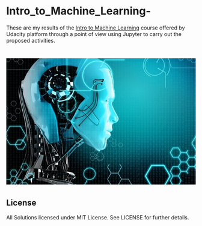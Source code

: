 # Intro_to_Machine_Learning-
These are my results of the [Intro to Machine Learning](https://br.udacity.com/course/intro-to-machine-learning--ud120/) course offered by Udacity platform through a point of view using Jupyter to carry out the proposed activities.
# ![logo](gears.jpg)

## License

All Solutions licensed under MIT License. See LICENSE for further details.

